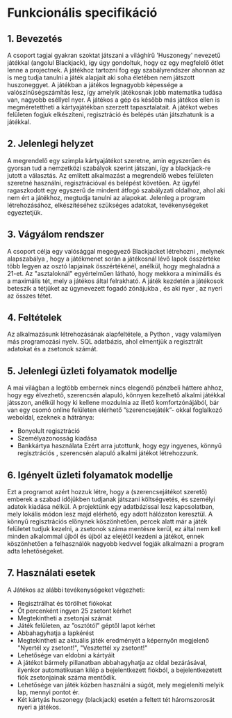 ﻿# Funkcionális specifikáció

## 1. Bevezetés

A csoport tagjai gyakran szoktat játszani a világhírű 'Huszonegy' nevezetű játékkal (angolul Blackjack),
így úgy gondoltuk, hogy ez egy megfelelő ötlet lenne a projectnek.
A játékhoz tartozni fog egy szabályrendszer ahonnan az is meg tudja tanulni a játék alapjait aki soha életében nem játszott huszoneggyet.
A játékban a játékos legnagyobb képessége a valószínűségszámítás lesz, így amelyik játékosnak jobb matematika tudása van, nagyobb eséllyel nyer.
A játékos a gép és később más játékos ellen is megméretettheti a kártyajátékban szerzett tapasztalatait.
A játékot webes felületen fogjuk elkészíteni, regisztráció és belépés után játszhatunk is a játékkal.

## 2. Jelenlegi helyzet

A megrendelő egy szimpla kártyajátékot szeretne, amin egyszerűen és gyorsan tud a nemzetközi szabályok szerint játszani, így a blackjack-re jutott a választás.
Az említett alkalmazást a megrendelő webes felületen szeretné használni, regisztrációval és belépést követően.
Az ügyfél ragaszkodott egy egyszerű de mindent átfogó szabályzati oldalhoz, ahol aki nem ért a játékhoz, megtudja tanulni az alapokat.
Jelenleg a program létrehozásához, elkészítéséhez szükséges adatokat, tevékenységeket egyeztetjük.


## 3. Vágyálom rendszer

A csoport célja egy valósággal megegyező Blackjacket létrehozni , melynek alapszabálya ,
hogy a játékmenet során a játékosnál lévő lapok összértéke több legyen az osztó lapjainak összértékénél, anélkül, hogy meghaladná a 21-et.
Az "asztaloknál" egyértelműen látható, hogy mekkora a minimális és a maximális tét, mely a játékos által felrakható.
A játék kezdetén a játékosok beteszik a tétjüket az úgynevezett fogadó zónájukba , és aki nyer , az nyeri az összes tétet.

## 4. Feltételek

Az alkalmazásunk létrehozásának alapfeltétele, a Python , vagy valamilyen más programozási nyelv.
SQL adatbázis, ahol elmentjük a regisztrált adatokat és a zsetonok számát.

## 5. Jelenlegi üzleti folyamatok modellje

A mai világban a legtöbb embernek nincs elegendő pénzbeli háttere ahhoz, hogy egy élvezhető, szerencsén alapuló, könnyen kezelhető alkalmi játékkal játsszon, anélkül hogy ki kellene mozdulnia az illető komfortzónájából, bár van egy csomó online felületen elérhető ”szerencsejáték”- okkal foglalkozó weboldal,
ezeknek a hátránya:
- Bonyolult regisztráció
- Személyazonosság kiadása
- Bankkártya használata
Ezért arra jutottunk, hogy egy ingyenes, könnyű regisztrációs , szerencsén alapuló alkalmi játékot létrehozzunk.

## 6. Igényelt üzleti folyamatok modellje

Ezt a programot azért hozzuk létre, hogy a (szerencsejátékot szerető) emberek a szabad időjükben tudjanak játszani költségvetés, és személyi adatok kiadása nélkül. A projektünk egy adatbázissal lesz kapcsolatban, mely lokális módon lesz majd elérhető, egy adott hálózaton keresztül.
A könnyű regisztrációs előnynek köszönhetően, percek alatt már a játék felületet tudjuk kezelni, a zsetonok száma mentésre kerül, ez által nem kell minden alkalommal újból és újból az elejétől kezdeni a játékot, ennek köszönhetően a felhasználók nagyobb kedvvel fogják alkalmazni a program adta lehetőségeket.

## 7. Használati esetek

A Játékos az alábbi tevékenységeket végezheti:
- Regisztrálhat és törölhet fiókokat
- Öt percenként ingyen 25 zsetont kérhet
- Megtekintheti a zsetonjai számát
- Játék felületen, az ”osztótól” géptől lapot kérhet
- Abbahagyhatja a lapkérést
- Megtekintheti az aktuális játék eredményét a képernyőn megjelenő "Nyertél xy zsetont!", "Vesztettél xy zsetont!"
- Lehetősége van eldobni a kártyáit
- A játékot bármely pillanatban abbahagyhatja az oldal bezárásával, ilyenkor automatikusan kilép a bejelentkezett fiókból, a bejelentkezetett fiók zsetonjainak száma mentődik.
- Lehetősége van játék közben használni a súgót, mely megjeleníti melyik lap, mennyi pontot ér.
- Két kártyás huszonegy (blackjack) esetén a feltett tét háromszorosát nyeri a játékos.
